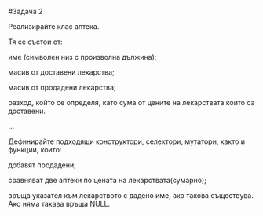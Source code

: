 
#Задача 2 

Реализирайте клас аптека.
</p>Тя се състои от:
</p>име (символен низ с произволна дължина);
</p>масив от доставени лекарства;
</p>масив от продадени лекарства;
</p>разход, който се определя, като сума от цените на лекарствата които са доставени.
</p>...  
</p>Дефинирайте подходящи конструктори, селектори, мутатори, както и функции, които:
</p>добавят продадени;
</p>сравняват две аптеки по цената на лекарствата(сумарно);
</p>връща указател към лекарството с дадено име, ако такова съществува. Ако няма такава връща NULL.
